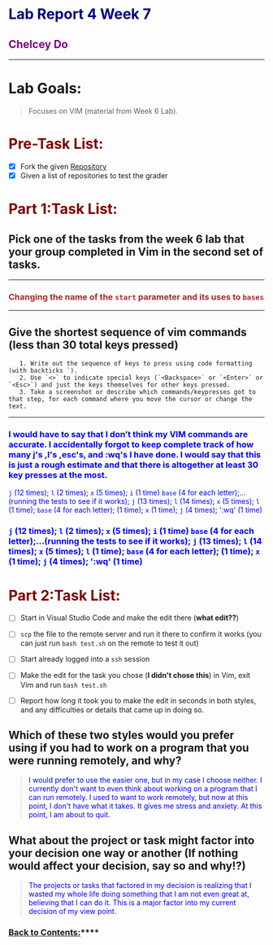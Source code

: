 # <span style="color:navy"> **Lab Report 4 Week 7**</span>
## <span style="color:purple"> **Chelcey Do**</span>
---

# <span style="color:fuschia"> **Lab Goals:**</span>
> Focuses on VIM (material from Week 6 Lab).

# <span style="color:maroon"> **Pre-Task List:**</span>
- [x] Fork the given [Repository](https://github.com/ucsd-cse15l-f22/list-examples-grader)
- [x] Given a list of repositories to test the grader

# <span style="color:maroon"> **Part 1:Task List:**</span>

## Pick one of the tasks from the week 6 lab that your group completed in Vim in the second set of tasks.
---
### <span style="color:brown"> Changing the name of the `start` parameter and its uses to `bases`</span>
---
   
## Give the shortest sequence of vim commands (less than 30 total keys pressed)
       1. Write out the sequence of keys to press using code formatting (with backticks `). 
       2. Use `<>` to indicate special keys (`<Backspace>` or `<Enter>` or `<Esc>`) and just the keys themselves for other keys pressed. 
       3. Take a screenshot or describe which commands/keypresses got to that step, for each command where you move the cursor or change the text. 
---
###  <span style="color:blue"> I would have to say that I don’t think my VIM commands are accurate. I accidentally forgot to keep complete track of how many j's ,l's ,esc's, and :wq's I have done.  I would say that this is just a rough estimate and that there is altogether at least 30 key presses at the most.</span>

<span style="color:blue"> `j` (12 times); `l` (2 times); `x` (5 times); `i` (1 time) `base` (4 for each letter);...(running the tests to see if it works);  `j` (13 times); `l` (14 times); `x` (5 times); `l` (1 time); `base` (4 for each letter); <esc> (1 time); `x` (1 time); `j` (4 times); ':wq' (1 time) </span>
   
### <span style="color:blue"> `j` (12 times); `l` (2 times); `x` (5 times); `i` (1 time) `base` (4 for each letter);...(running the tests to see if it works);  `j` (13 times); `l` (14 times); `x` (5 times); `l` (1 time); `base` (4 for each letter); <esc> (1 time); `x` (1 time); `j` (4 times); ':wq' (1 time) </span>
   
  
 
      
# <span style="color:maroon"> **Part 2:Task List:**</span>
- [ ] Start in Visual Studio Code and make the edit there (**what edit??**)
- [ ] `scp` the file to the remote server and run it there to confirm it works (you can just run `bash test.sh` on the remote to test it out)
- [ ] Start already logged into a `ssh` session
- [ ] Make the edit for the task you chose (**I didn't chose this**)  in Vim, exit Vim and run `bash test.sh`
- [ ] Report how long it took you to make the edit in seconds in both styles, and any difficulties or details that came up in doing so. 
      

## Which of these two styles would you prefer using if you had to work on a program that you were running remotely, and why?
> <span style="color:blue"> I would prefer to use the easier one, but in my case I choose neither. I currently don't want to even think about working on a program that I can run remotely. I used to want to work remotely, but now at this point, I don't have what it takes. It gives me stress and anxiety. At this point, I am about to quit.</span>

## What about the project or task might factor into your decision one way or another (If nothing would affect your decision, say so and why!?) 
> <span style="color:blue"> The projects or tasks that factored in my decision is realizing that I wasted my whole life doing something that I am not even great at, believing that I can do it. This is a major factor into my current decision of my view point.  </span>





### [Back to Contents:](https://chelcey.github.io/cse11-lab-reports/)****
